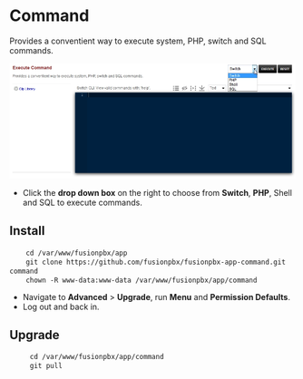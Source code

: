 # Command

Provides a conventient way to execute system, PHP, switch and SQL
commands.

![image](../_static/images/fusionpbx_command.jpg)

-   Click the **drop down box** on the right to choose from **Switch**,
    **PHP**, Shell and SQL to execute commands.

## Install

```
    cd /var/www/fusionpbx/app
    git clone https://github.com/fusionpbx/fusionpbx-app-command.git command
    chown -R www-data:www-data /var/www/fusionpbx/app/command
```

-   Navigate to **Advanced** > **Upgrade**, run **Menu** and **Permission Defaults**.
-   Log out and back in.

## Upgrade

```
     cd /var/www/fusionpbx/app/command
     git pull
```
